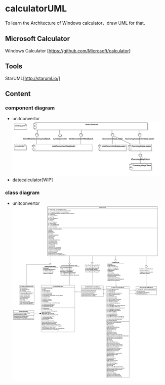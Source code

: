 # calculatorUML
To learn the Architecture of Windows calculator，draw UML for that.

## Microsoft Calculator 

Windows Calculator [https://github.com/Microsoft/calculator]

## Tools
 
StarUML[http://staruml.io/]

## Content

### component diagram
- unitconvertor ![Unitconvertor](img/UnitConvertor.png)
- datecalculator[WIP]

### class diagram
- unitconvertor ![Unitconvertor](img/UnitConvertorClassDiagram.png)
